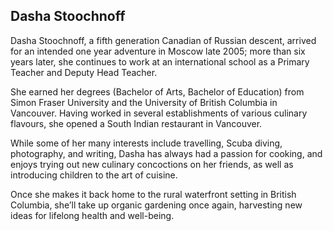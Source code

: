 Dasha Stoochnoff
----------------

Dasha Stoochnoff, a fifth generation Canadian of Russian descent, arrived for an intended one year adventure in Moscow late 2005; more than six years later, she continues to work at an international school as a Primary Teacher and Deputy Head Teacher.

She earned her degrees (Bachelor of Arts, Bachelor of Education) from Simon Fraser University and the University of British Columbia in Vancouver.
Having worked in several establishments of various culinary flavours, she opened a South Indian restaurant in Vancouver.

While some of her many interests include travelling, Scuba diving, photography, and writing, Dasha has always had a passion for cooking, and enjoys trying out new culinary concoctions on her friends, as well as introducing children to the art of cuisine.

Once she makes it back home to the rural waterfront setting in British Columbia, she’ll take up organic gardening once again, harvesting new ideas for lifelong health and well-being.